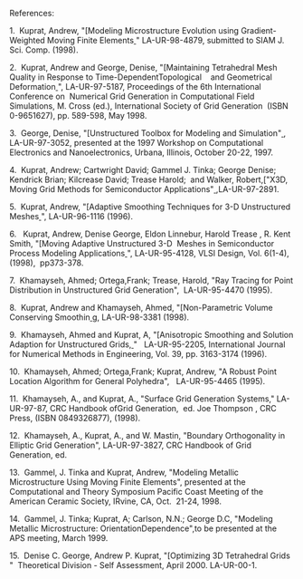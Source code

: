 References:

1.  Kuprat, Andrew, "[Modeling Microstructure Evolution using
Gradient-Weighted Moving Finite Elements<a href="https://lanl.github.io/LaGriT/assets/images/mfegg.pdf" download> </a>"
LA-UR-98-4879, submitted to SIAM J. Sci. Comp. (1998).

2.  Kuprat, Andrew and George, Denise, "[Maintaining Tetrahedral Mesh
Quality in Response to Time-DependentTopological    and Geometrical
Deformation<a href="https://lanl.github.io/LaGriT/assets/images/london98_pn.pdf" download> </a>", LA-UR-97-5187, Proceedings of
the 6th International Conference on  Numerical Grid Generation in
Computational Field Simulations, M. Cross (ed.), International Society
of Grid Generation  (ISBN 0-9651627), pp. 589-598, May 1998.

3.  George, Denise, "[Unstructured Toolbox for Modeling and
Simulation"<a href="https://lanl.github.io/LaGriT/assets/images/nasa.pdf" download> </a>, LA-UR-97-3052, presented at the 1997
Workshop on Computational Electronics and Nanoelectronics, Urbana,
Illinois, October 20-22, 1997.

4.  Kuprat, Andrew; Cartwright David; Gammel J. Tinka; George Denise;
Kendrick Brian; Kilcrease David; Trease Harold;  and Walker, Robert,["X3D, Moving Grid Methods for Semiconductor
Applications"<a href="https://lanl.github.io/LaGriT/assets/images/972891.pdf" download> </a> ,LA-UR-97-2891.

5.  Kuprat, Andrew, "[Adaptive Smoothing Techniques for 3-D Unstructured
Meshes<a href="https://lanl.github.io/LaGriT/assets/images/MSU96.pdf" download> </a>", LA-UR-96-1116 (1996).

6.   Kuprat, Andrew, Denise George, Eldon Linnebur, Harold Trease , R.
Kent Smith, "[Moving Adaptive Unstructured 3-D  Meshes in Semiconductor
Process Modeling Applications<a href="https://lanl.github.io/LaGriT/assets/images/BORON.pdf" download> </a>", LA-UR-95-4128, VLSI
Design, Vol. 6(1-4), (1998),  pp373-378.

7.  Khamayseh, Ahmed; Ortega,Frank; Trease, Harold, "Ray Tracing for
Point Distribution in Unstructured Grid Generation",  LA-UR-95-4470
(1995).

8.  Kuprat, Andrew and Khamayseh, Ahmed, "[Non-Parametric Volume
Conserving Smoothin<a href="https://lanl.github.io/LaGriT/assets/images/volsmooth.pdf" download> </a>g, LA-UR-98-3381 (1998).

9.  Khamayseh, Ahmed and Kuprat, A, "[Anisotropic Smoothing and Solution
Adaption for Unstructured Grids,<a href="https://lanl.github.io/LaGriT/assets/images/ahmandrew1.pdf" download> </a>"  
LA-UR-95-2205, International Journal for Numerical Methods in
Engineering, Vol. 39, pp. 3163-3174 (1996).

10.  Khamayseh, Ahmed; Ortega,Frank; Kuprat, Andrew, "A Robust Point
Location Algorithm for General Polyhedra",   LA-UR-95-4465 (1995).

11.  Khamayseh, A., and Kuprat, A., "Surface Grid Generation Systems,"
LA-UR-97-87, CRC Handbook ofGrid Generation,  ed. Joe Thompson , CRC
Press, (ISBN 0849326877), (1998).

12.  Khamayseh, A., Kuprat, A., and W. Mastin, "Boundary Orthogonality
in Elliptic Grid Generation", LA-UR-97-3827, CRC Handbook of Grid
Generation, ed.

13.  Gammel, J. Tinka and Kuprat, Andrew, "Modeling Metallic
Microstructure Using Moving Finite Elements", presented at the
Computational and Theory Symposium Pacific Coast Meeting of the American
Ceramic Society, IRvine, CA, Oct.  21-24, 1998.

14.  Gammel, J. Tinka; Kuprat, A; Carlson, N.N.; George D.C, "Modeling
Metallic Microstructure: OrientationDependence",to be presented at the
APS meeting, March 1999.

15.  Denise C. George, Andrew P. Kuprat, "[Optimizing 3D Tetrahedral
Grids<a href="https://lanl.github.io/LaGriT/assets/images/2pager-massage-20000.pdf" download> </a>"  Theoretical Division - Self
Assessment, April 2000. LA-UR-00-1.
